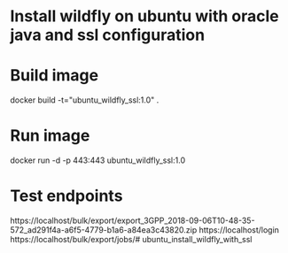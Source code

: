 # Install wildfly on ubuntu with oracle java and ssl configuration

# Build image
docker build -t="ubuntu_wildfly_ssl:1.0" .

# Run image
docker run -d -p 443:443 ubuntu_wildfly_ssl:1.0

# Test endpoints
https://localhost/bulk/export/export_3GPP_2018-09-06T10-48-35-572_ad291f4a-a6f5-4779-b1a6-a84ea3c43820.zip
https://localhost/login
https://localhost/bulk/export/jobs/# ubuntu_install_wildfly_with_ssl
